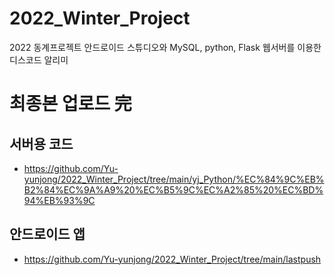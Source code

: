 # 2022_Winter_Project
2022 동계프로젝트
안드로이드 스튜디오와 MySQL, python, Flask 웹서버를 이용한 디스코드 알리미

# 최종본 업로드 完
## 서버용 코드
- https://github.com/Yu-yunjong/2022_Winter_Project/tree/main/yj_Python/%EC%84%9C%EB%B2%84%EC%9A%A9%20%EC%B5%9C%EC%A2%85%20%EC%BD%94%EB%93%9C

## 안드로이드 앱
- https://github.com/Yu-yunjong/2022_Winter_Project/tree/main/lastpush

